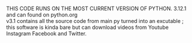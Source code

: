 THIS CODE RUNS ON THE MOST CURRENT VERSION OF PYTHON.  3.12.1 and can found on python.org                                                
v3.1 contains all the source code from main py turned into an excutable ; this software is kinda bare but can download videos from Youtube Instagram Facebook and Twitter.
